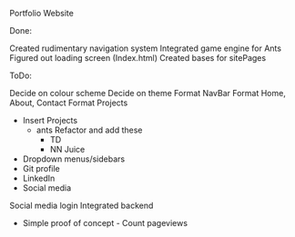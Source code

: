 Portfolio Website

Done:

Created rudimentary navigation system
Integrated game engine for Ants
Figured out loading screen (Index.html)
Created bases for sitePages

ToDo:

Decide on colour scheme
Decide on theme
Format NavBar
Format Home, About, Contact
Format Projects
  - Insert Projects
    - ants
    Refactor and add these
      - TD
      - NN
Juice
  - Dropdown menus/sidebars
  - Git profile
  - LinkedIn
  - Social media

Social media login
Integrated backend
  - Simple proof of concept - Count pageviews
